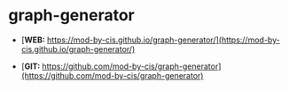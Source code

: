 # graph-generator

- [**WEB:** https://mod-by-cis.github.io/graph-generator/](https://mod-by-cis.github.io/graph-generator/)

- [**GIT:** https://github.com/mod-by-cis/graph-generator](https://github.com/mod-by-cis/graph-generator)
